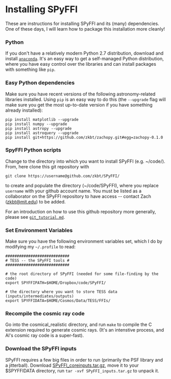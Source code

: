 Installing SPyFFI
=================

These are instructions for installing SPyFFI and its (many) dependencies. One of these days, I will learn how to package this installation more cleanly!

### Python
If you don't have a relatively modern Python 2.7 distribution, download and install [`anaconda`](). It's an easy way to get a self-managed Python distribution, where you have easy control over the libraries and can install packages with something like `pip`.

### Easy Python dependencies
Make sure you have recent versions of the following astronomy-related libraries installed. Using `pip` is an easy way to do this (the `--upgrade` flag will make sure you get the most up-to-date version if you have something already installed):

    pip install matplotlib --upgrade  
    pip install numpy --upgrade  
    pip install astropy --upgrade  
    pip install astroquery --upgrade
    pip install git+https://github.com/zkbt/zachopy.git#egg=zachopy-0.1.0


### SpyFFI Python scripts
Change to the directory into which you want to install SPyFFI (e.g. ~/code/). From, here clone this git repository with

`git clone https://username@github.com/zkbt/SPyFFI/`

to create and populate the directory (~/code/SPyFFI), where you replace `username` with your github account name. You must be listed as a collaborator on the SPyFFI repository to have access -- contact Zach (zkbt@mit.edu) to be added.

For an introduction on how to use this github repository more generally, please see [`git_tutorial.md`](https://github.com/zkbt/SPyFFI/blob/master/git_tutorial.md).

### Set Environment Variables
Make sure you have the following environment variables set, which I do by modifying my `~/.profile` to read:

    ############################
    # TESS -- the SPyFFI tools #
    ############################

    # the root directory of SPyFFI (needed for some file-finding by the code)
    export SPYFFIPATH=$HOME/Dropbox/code/SPyFFI/

    # the directory where you want to store TESS data (inputs/intermediates/outputs)
    export SPYFFIDATA=$HOME/Cosmos/Data/TESS/FFIs/

### Recompile the cosmic ray code
Go into the cosmical_realistic directory, and run `make` to compile the C extension required to generate cosmic rays. (It's an intenstive process, and Al's cosmic ray code is a super-fast).

### Download the SPyFFI inputs
SPyFFI requires a few big files in order to run (primarily the PSF library and a jitterball). Download [SPyFFI_coreinputs.tar.gz](https://www.dropbox.com/s/0e4c2uk34phv4qx/SPyFFI_coreinputs.tar.gz?dl=0), move it to your $SPYFFIDATA directory, run `tar -xvf SPyFFI_inputs.tar.gz` to unpack it.